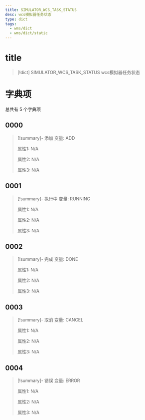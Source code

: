 ```yaml
---
title: SIMULATOR_WCS_TASK_STATUS
desc: wcs模拟器任务状态
type: dict
tags:
  - wms/dict
  - wms/dict/static
---
```

# title
>[!dict] SIMULATOR_WCS_TASK_STATUS
> wcs模拟器任务状态

# 字典项
总共有 5 个字典项
## 0000
>[!summary]- 添加
>变量: ADD
>
>属性1: N/A
>
>属性2: N/A
>
>属性3: N/A

## 0001
>[!summary]- 执行中
>变量: RUNNING
>
>属性1: N/A
>
>属性2: N/A
>
>属性3: N/A

## 0002
>[!summary]- 完成
>变量: DONE
>
>属性1: N/A
>
>属性2: N/A
>
>属性3: N/A

## 0003
>[!summary]- 取消
>变量: CANCEL
>
>属性1: N/A
>
>属性2: N/A
>
>属性3: N/A

## 0004
>[!summary]- 错误
>变量: ERROR
>
>属性1: N/A
>
>属性2: N/A
>
>属性3: N/A
